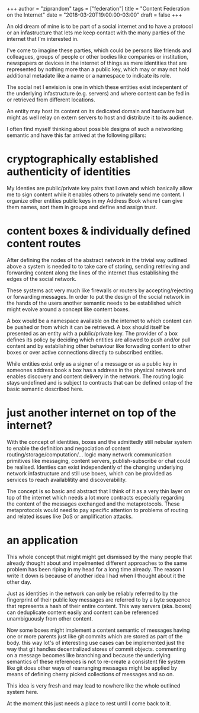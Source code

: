 +++
author = "ziprandom"
tags = ["federation"]
title = "Content Federation on the Internet"
date = "2018-03-20T19:00:00-03:00"
draft = false
+++

An old dream of mine is to be part of a social internet and to have a protocol or an infastructure that lets me keep contact with the many parties of the internet that I'm interested in.

<!--more-->

I've come to imagine these parties, which could be persons like friends and colleagues, groups of people or other bodies like companies or institution, newspapers or devices in the internet of things as mere identities that are represented by nothing more than a public key, which may or may not hold additional metadate like a name or a namespace to indicate its role.

The social net I envision is one in which these entities exist indepentent of the underlying infastructure (e.g. servers) and where content can be fed in or retrieved from different locations.

An entity may host its content on its dedicated domain and hardware but might as well relay on extern servers to host and distribute it to its audience.

I often find myself thinking about possible designs of such a networking semantic and have this far arrived at the following pillars:

# cryptographically established authenticity of identities

My Identies are public/private key pairs that I own and which basically allow me to sign content while it enables others to privately send me content. I organize other entities public keys in my Address Book where I can give them names, sort them in groups and define and assign trust.

# content boxes & individually defined content routes

After defining the nodes of the abstract network in the trivial way outlined above a system is needed to to take care of storing, sending retrieving and forwarding content along the lines of the internet thus establishing the edges of the social network.

These systems act very much like firewalls or routers by accepting/rejecting or forwarding messages. In order to put the design of the social network in the hands of the users another semantic needs to be established which might evolve around a concept like content boxes.

A box would be a namespace available on the internet to which content can be pushed or from which it can be retrieved. A box should itself be presented as an entity with a public/private key. The provider of a box defines its policy by deciding which entities are allowed to push and/or pull content and by establishing other behaviour like forwading content to other boxes or over active connections directly to subscribed entities.

While entities exist only as a signer of a message or as a public key in someones address book a box has a address in the physical network and enables discovery and content delivery in the network. The routing logic stays undefined and is subject to contracts that can be defined ontop of the basic semantic described here.

# just another internet on top of the internet?

With the concept of identities, boxes and the admittedly still nebular system to enable the definition and negociation of content routing/storage/computation/... logic many network communication primitives like messaging, content servers, publish-subscribe or chat could be realised. Identies can exist independently of the changing underlying network infastructure and still use boxes, which can be provided as services to reach availablitity and discoverability.

The concept is so basic and abstract that I think of it as a very thin layer on top of the internet which needs a lot more contracts especially regarding the content of the messages exchanged and the metaprotocols. These metaprotocols would need to pay specific attention to problems of routing and related issues like DoS or amplification attacks.

# an application

This whole concept that might might get dismissed by the many people that already thought about and impelmented different approaches to the same problem has been riping in my head for a long time already. The reason I write it down is because of another idea I had when I thought about it the other day.

Just as identities in the network can only be reliably referred to by the fingerprint of their public key messages are referred to by a byte sequence that represents a hash of their entire content. This way servers (aka. boxes) can deduplicate content easily and content can be referenced unambiguously from other content.

Now some boxes might implement a content semantic of messages having one or more parents just like git commits which are stored as part of the body. this way lot's of interesting use cases can be implemented just the way that git handles decentralized stores of commit objects. commenting on a message becomes like branching and because the underlying semantics of these references is not to re-create a consistent file system like git does other ways of rearranging messages might be applied by means of defining cherry picked collections of messages and so on.

This idea is very fresh and may lead to nowhere like the whole outlined system here.

At the moment this just needs a place to rest until I come back to it.
